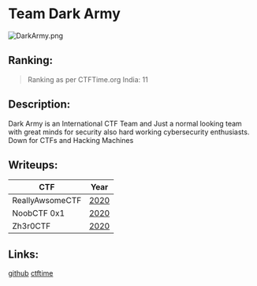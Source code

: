 # Team Dark Army
![DarkArmy.png](https://ctftime.org/media/cache/d0/c0/d0c00e45cf298278fbbc457f42129aea.png)
## Ranking:
>Ranking as per CTFTime.org 
India: 11
## Description:

Dark Army is an International CTF Team and Just a normal looking team with great minds for security also hard working cybersecurity enthusiasts. 
Down for CTFs and Hacking Machines

## Writeups:

|                    CTF                |       Year        |
|------------------------------|----------------|
|       ReallyAwsomeCTF     |       [2020](https://github.com/TeamDarkArmy/ctf-writeups/tree/master/noobCTF)     |
|           NoobCTF 0x1         |       [2020](https://github.com/TeamDarkArmy/ctf-writeups/tree/master/ractf)    |
|             Zh3r0CTF             |       [2020](https://github.com/TeamDarkArmy/ctf-writeups/tree/master/zh3r0ctf)    |

## Links:
[github](github.com/TeamDarkArmy)
[ctftime](https://ctftime.org/team/26569)

